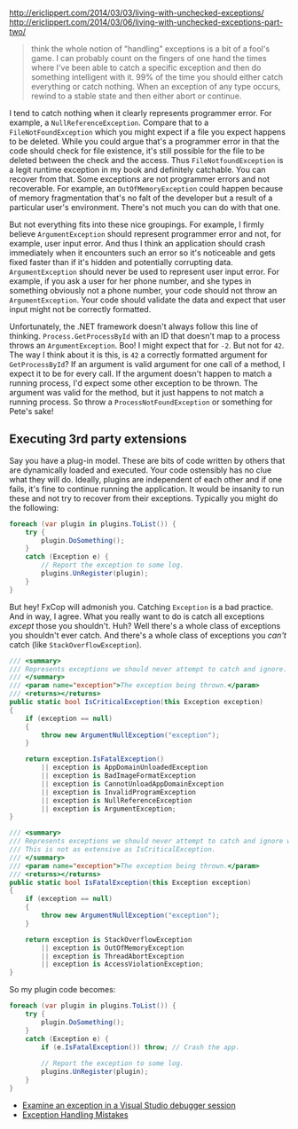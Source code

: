 http://ericlippert.com/2014/03/03/living-with-unchecked-exceptions/
http://ericlippert.com/2014/03/06/living-with-unchecked-exceptions-part-two/

>  think the whole notion of "handling" exceptions is a bit of a fool's game. I can probably count on the fingers of one hand the times where I've been able to catch a specific exception and then do something intelligent with it. 99% of the time you should either catch everything or catch nothing. When an exception of any type occurs, rewind to a stable state and then either abort or continue.

I tend to catch nothing when it clearly represents programmer error. For example, a `NullReferenceException`. Compare that to a `FileNotFoundException` which you might expect if a file you expect happens to be deleted. While you could argue that's a programmer error in that the code should check for file existence, it's still possible for the file to be deleted between the check and the access. Thus `FileNotfoundException` is a legit runtime exception in my book and definitely catchable. You can recover from that. Some exceptions are not programmer errors and not recoverable. For example, an `OutOfMemoryException` could happen because of memory fragmentation that's no falt of the developer but a result of a particular user's environment. There's not much you can do with that one.

But not everything fits into these nice groupings. For example, I firmly believe `ArgumentException` should represent programmer error and not, for example, user input error. And thus I think an application should crash immediately when it encounters such an error so it's noticeable and gets fixed faster than if it's hidden and potentially corrupting data. `ArgumentException` should never be used to represent user input error. For example, if you ask a user for her phone number, and she types in something obviously not a phone number, your code should not throw an `ArgumentException`. Your code should validate the data and expect that user input might not be correctly formatted.

Unfortunately, the .NET framework doesn't always follow this line of thinking. `Process.GetProcessById` with an ID that doesn't map to a process throws an `ArgumentException`. Boo! I might expect that for `-2`. But not for `42`. The way I think about it is this, is `42` a correctly formatted argument for `GetProcessById`? If an argument is valid argument for one call of a method, I expect it to be for every call. If the argument doesn't happen to match a running process, I'd expect some other exception to be thrown. The argument was valid for the method, but it just happens to not match a running process. So throw a `ProcessNotFoundException` or something for Pete's sake!

## Executing 3rd party extensions

Say you have a plug-in model. These are bits of code written by others that are dynamically loaded and executed. Your code ostensibly has no clue what they will do. Ideally, plugins are independent of each other and if one fails, it's fine to continue running the application. It would be insanity to run these and not try to recover from their exceptions. Typically you might do the following:

```csharp
foreach (var plugin in plugins.ToList()) {
    try {
        plugin.DoSomething();
    }
    catch (Exception e) {
        // Report the exception to some log.
        plugins.UnRegister(plugin);
    }
}
```

But hey! FxCop will admonish you. Catching `Exception` is a bad practice. And in way, I agree. What you really want to do is catch all exceptions _except_ those you shouldn't. Huh? Well there's a whole class of exceptions you shouldn't ever catch. And there's a whole class of exceptions you _can't_ catch (like `StackOverflowException`).



```csharp
/// <summary>
/// Represents exceptions we should never attempt to catch and ignore.
/// </summary>
/// <param name="exception">The exception being thrown.</param>
/// <returns></returns>
public static bool IsCriticalException(this Exception exception)
{
    if (exception == null)
    {
        throw new ArgumentNullException("exception");
    }

    return exception.IsFatalException()
        || exception is AppDomainUnloadedException
        || exception is BadImageFormatException
        || exception is CannotUnloadAppDomainException
        || exception is InvalidProgramException
        || exception is NullReferenceException
        || exception is ArgumentException;
}

/// <summary>
/// Represents exceptions we should never attempt to catch and ignore when executing third party plugin code. 
/// This is not as extensive as IsCriticalException.
/// </summary>
/// <param name="exception">The exception being thrown.</param>
/// <returns></returns>
public static bool IsFatalException(this Exception exception)
{
    if (exception == null)
    {
        throw new ArgumentNullException("exception");
    }

    return exception is StackOverflowException
        || exception is OutOfMemoryException
        || exception is ThreadAbortException
        || exception is AccessViolationException;
}
```

So my plugin code becomes:

```csharp
foreach (var plugin in plugins.ToList()) {
    try {
        plugin.DoSomething();
    }
    catch (Exception e) {
        if (e.IsFatalException()) throw; // Crash the app.
        
        // Report the exception to some log.
        plugins.UnRegister(plugin);
    }
}
```


* [Examine an exception in a Visual Studio debugger session](http://haacked.com/archive/2006/06/07/ExamineAnExceptionInACatchBlock.aspx/)
* [Exception Handling Mistakes](http://haacked.com/archive/2006/01/09/FinallyBlockDoesNotRequireExceptionClause.aspx/)
